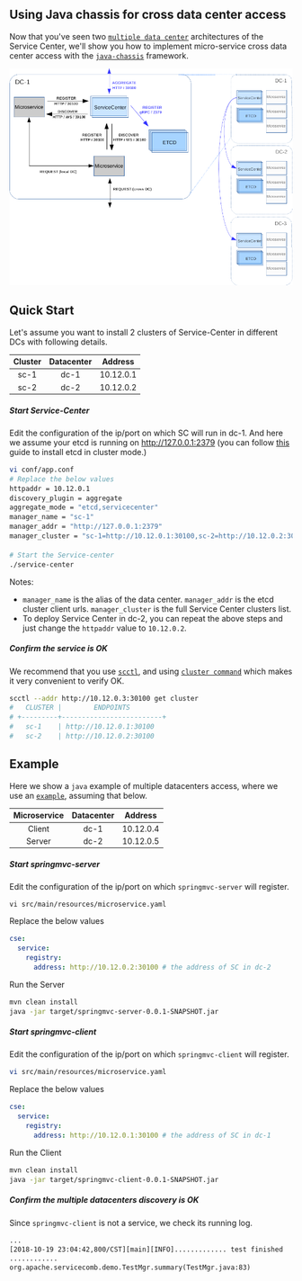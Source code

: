 Using Java chassis for cross data center access
-------

Now that you've seen two [`multiple data center`](/docs/multidcs.md) architectures of the Service Center, 
we'll show you how to implement micro-service cross data center access with the 
[`java-chassis`](https://github.com/apache/servicecomb-java-chassis) framework.

![architecture](/docs/multidcs2-1.PNG)

## Quick Start

Let's assume you want to install 2 clusters of Service-Center in different DCs with following details.

| Cluster | Datacenter  | Address     |  
| :-----: | :---------: | :---------: |  
| sc-1    | dc-1        | 10.12.0.1   |   
| sc-2    | dc-2        | 10.12.0.2   | 

##### Start Service-Center

Edit the configuration of the ip/port on which SC will run in dc-1.
And here we assume your etcd is running on http://127.0.0.1:2379 (you can follow [this](https://github.com/coreos/etcd/blob/master/Documentation/op-guide/container.md) guide to install etcd in cluster mode.)
```bash
vi conf/app.conf
# Replace the below values
httpaddr = 10.12.0.1
discovery_plugin = aggregate
aggregate_mode = "etcd,servicecenter"
manager_name = "sc-1"
manager_addr = "http://127.0.0.1:2379"
manager_cluster = "sc-1=http://10.12.0.1:30100,sc-2=http://10.12.0.2:30100"

# Start the Service-center
./service-center
```

Notes:
+ `manager_name` is the alias of the data center.
`manager_addr` is the etcd cluster client urls.
`manager_cluster` is the full Service Center clusters list.
+ To deploy Service Center in dc-2, you can repeat the
above steps and just change the `httpaddr` value to `10.12.0.2`.

##### Confirm the service is OK

We recommend that you use [`scctl`](/scctl/README.md), and using
[`cluster command`](/scctl/pkg/plugin/README.md#cluster-options)
which makes it very convenient to verify OK.

```bash
scctl --addr http://10.12.0.3:30100 get cluster
#   CLUSTER |        ENDPOINTS         
# +---------+-------------------------+
#   sc-1    | http://10.12.0.1:30100  
#   sc-2    | http://10.12.0.2:30100
```

## Example

Here we show a `java` example of multiple datacenters access, where we use an 
[`example`](https://github.com/apache/servicecomb-java-chassis/tree/master/demo/demo-springmvc),
assuming that below.

| Microservice | Datacenter  | Address     |  
| :-----:      | :---------: | :---------: |  
| Client       | dc-1        | 10.12.0.4   |   
| Server       | dc-2        | 10.12.0.5   |

##### Start springmvc-server

Edit the configuration of the ip/port on which `springmvc-server` will register.
```
vi src/main/resources/microservice.yaml
```
Replace the below values
```yaml
cse:
  service:
    registry:
      address: http://10.12.0.2:30100 # the address of SC in dc-2
```

Run the Server
```bash
mvn clean install
java -jar target/springmvc-server-0.0.1-SNAPSHOT.jar
```
##### Start springmvc-client

Edit the configuration of the ip/port on which `springmvc-client` will register.
```bash
vi src/main/resources/microservice.yaml
```
Replace the below values
```yaml
cse:
  service:
    registry:
      address: http://10.12.0.1:30100 # the address of SC in dc-1
```

Run the Client
```bash
mvn clean install
java -jar target/springmvc-client-0.0.1-SNAPSHOT.jar
```

##### Confirm the multiple datacenters discovery is OK

Since `springmvc-client` is not a service, we check its running log.
```
...
[2018-10-19 23:04:42,800/CST][main][INFO]............. test finished ............ org.apache.servicecomb.demo.TestMgr.summary(TestMgr.java:83)
```
